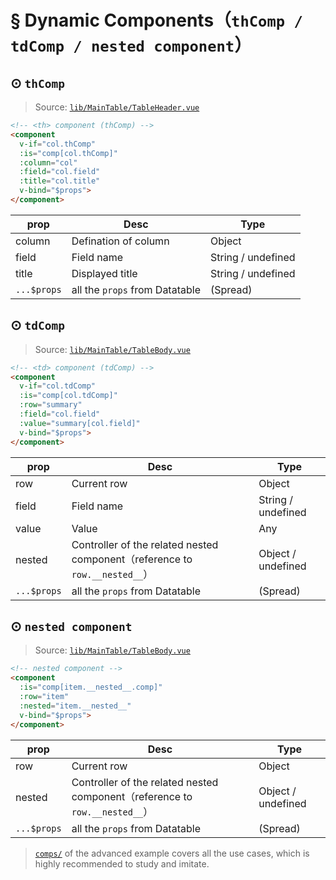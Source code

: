 # § Dynamic Components（`thComp / tdComp / nested component`）

## ⊙ `thComp`

> Source: [`lib/MainTable/TableHeader.vue`](https://github.com/OneWayTech/vue2-datatable/blob/master/lib/MainTable/TableHeader.vue)

```html
<!-- <th> component (thComp) -->
<component
  v-if="col.thComp"
  :is="comp[col.thComp]"
  :column="col"
  :field="col.field"
  :title="col.title"
  v-bind="$props">
</component>
```

| prop | Desc | Type |
|---|---|---|
| column | Defination of column | Object |
| field | Field name | String / undefined |
| title | Displayed title | String / undefined |
| `...$props` | all the `props` from Datatable | (Spread) |

## ⊙ `tdComp`

> Source: [`lib/MainTable/TableBody.vue`](https://github.com/OneWayTech/vue2-datatable/blob/master/lib/MainTable/TableBody.vue)

```html
<!-- <td> component (tdComp) -->
<component
  v-if="col.tdComp"
  :is="comp[col.tdComp]"
  :row="summary"
  :field="col.field"
  :value="summary[col.field]"
  v-bind="$props">
</component>
```

| prop | Desc | Type |
|---|---|---|
| row | Current row | Object |
| field | Field name | String / undefined |
| value | Value | Any |
| nested | Controller of the related nested component（reference to `row.__nested__`） | Object / undefined |
| `...$props` | all the `props` from Datatable | (Spread) |

## ⊙ `nested component`

> Source: [`lib/MainTable/TableBody.vue`](https://github.com/OneWayTech/vue2-datatable/blob/master/lib/MainTable/TableBody.vue)

```html
<!-- nested component -->
<component
  :is="comp[item.__nested__.comp]"
  :row="item"
  :nested="item.__nested__"
  v-bind="$props">
</component>
```

| prop | Desc | Type |
|---|---|---|
| row | Current row | Object |
| nested | Controller of the related nested component（reference to `row.__nested__`） | Object / undefined |
| `...$props` | all the `props` from Datatable | (Spread) |

> [`comps/`](https://github.com/OneWayTech/vue2-datatable/blob/master/examples/src/Advanced/comps) of the advanced example covers all the use cases, which is highly recommended to study and imitate.
